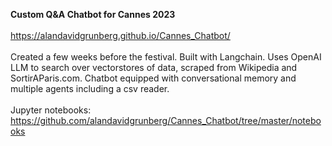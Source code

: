 <b> Custom Q&A Chatbot for Cannes 2023 </b><br>
<br>
https://alandavidgrunberg.github.io/Cannes_Chatbot/ <br>
<br>
Created a few weeks before the festival. Built with Langchain. Uses OpenAI LLM to search over vectorstores of data, scraped from Wikipedia and SortirAParis.com. Chatbot equipped with conversational memory and multiple agents including a csv reader. <br>
<br>
Jupyter notebooks:<br>
https://github.com/alandavidgrunberg/Cannes_Chatbot/tree/master/notebooks <br>
<br>
